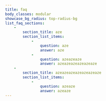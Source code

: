 ```yaml
---
title: faq
body_classes: modular
showcase_bg_radius: top-radius-bg
list_faq_sections:
    -
        section_title: aze
        section_list_items:
            -
                question: aze
                answer: aze
            -
                question: azeazeaze
                answer: azeazeazeazeazeaze
    -
        section_title: azeazeazeazeazeazeaze
        section_list_items:
            -
                question: azeaze
                answer: azeaze
---
```


